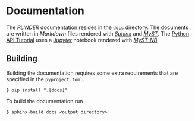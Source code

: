 # Documentation

The *PLINDER* documentation resides in the `docs` directory.
The documents are written in *Markdown* files rendered with [*Sphinx*](https://www.sphinx-doc.org) and [*MyST*](https://myst-parser.readthedocs.io).
The [Python API Tutorial](/tutorial/api) uses a [*Jupyter*](https://jupyter.org/)
notebook rendered with [*MyST-NB*](https://myst-nb.readthedocs.io)

## Building

Building the documentation requires some extra requirements that are specified
in the `pyproject.toml`.

```console
$ pip install ".[docs]"
```

To build the documentation run

```console
$ sphinx-build docs <output directory>
```
